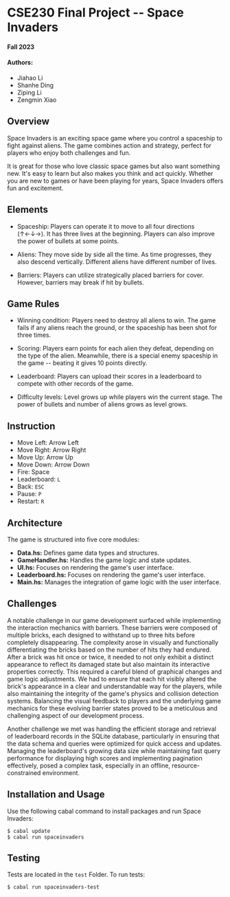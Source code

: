 # CSE230 Final Project -- Space Invaders

#### Fall 2023

#### Authors:
- Jiahao Li
- Shanhe Ding
- Ziping Li
- Zengmin Xiao

## Overview
Space Invaders is an exciting space game where you control a spaceship to fight against aliens. The game combines action and strategy, perfect for players who enjoy both challenges and fun. 

It is great for those who love classic space games but also want something new. It's easy to learn but also makes you think and act quickly. Whether you are new to games or have been playing for years, Space Invaders offers fun and excitement.


## Elements
- Spaceship: Players can operate it to move to all four directions (↑←↓→). It has three lives at the beginning. Players can also improve the power of bullets at some points.

- Aliens: They move side by side all the time. As time progresses, they also descend vertically. Different aliens have different number of lives.

- Barriers: Players can utilize strategically placed barriers for cover. However, barriers may break if hit by bullets. 


## Game Rules
- Winning condition: Players need to destroy all aliens to win. The game fails if any aliens reach the ground, or the spaceship has been shot for three times.

- Scoring: Players earn points for each alien they defeat, depending on the type of the alien. Meanwhile, there is a special enemy spaceship in the game -- beating it gives 10 points directly.

- Leaderboard: Players can upload their scores in a leaderboard to compete with other records of the game.

- Difficulty levels: Level grows up while players win the current stage. The power of bullets and number of aliens grows as level grows.


## Instruction
- Move Left: Arrow Left
- Move Right: Arrow Right
- Move Up: Arrow Up
- Move Down: Arrow Down
- Fire: Space
- Leaderboard: `L` 
- Back: `ESC` 
- Pause: `P` 
- Restart: `R` 


## Architecture
The game is structured into five core modules:
- **Data.hs:** Defines game data types and structures.
- **GameHandler.hs:** Handles the game logic and state updates.
- **UI.hs:** Focuses on rendering the game's user interface.
- **Leaderboard.hs:** Focuses on rendering the game's user interface.
- **Main.hs:** Manages the integration of game logic with the user interface.


## Challenges
A notable challenge in our game development surfaced while implementing the interaction mechanics with barriers. These barriers were composed of multiple bricks, each designed to withstand up to three hits before completely disappearing. The complexity arose in visually and functionally differentiating the bricks based on the number of hits they had endured. After a brick was hit once or twice, it needed to not only exhibit a distinct appearance to reflect its damaged state but also maintain its interactive properties correctly. This required a careful blend of graphical changes and game logic adjustments. We had to ensure that each hit visibly altered the brick's appearance in a clear and understandable way for the players, while also maintaining the integrity of the game's physics and collision detection systems. Balancing the visual feedback to players and the underlying game mechanics for these evolving barrier states proved to be a meticulous and challenging aspect of our development process.

Another challenge we met was handling the efficient storage and retrieval of leaderboard records in the SQLite database, particularly in ensuring that the data schema and queries were optimized for quick access and updates. Managing the leaderboard's growing data size while maintaining fast query performance for displaying high scores and implementing pagination effectively, posed a complex task, especially in an offline, resource-constrained environment.


## Installation and Usage
Use the following cabal command to install packages and run Space Invaders:
```
$ cabal update
$ cabal run spaceinvaders
```

## Testing
Tests are located in the `test` Folder.
To run tests:
```
$ cabal run spaceinvaders-test
```
